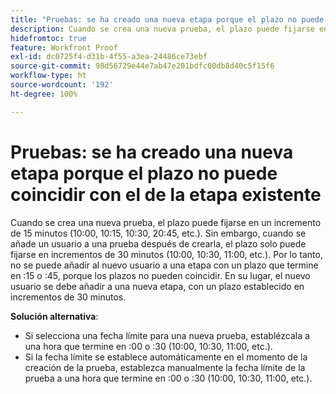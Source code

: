```yaml
---
title: "Pruebas: se ha creado una nueva etapa porque el plazo no puede coincidir con el de la etapa existente"
description: Cuando se crea una nueva prueba, el plazo puede fijarse en un incremento de 15 minutos (10:00, 10:15, 10:30, 20:45, etc.). Sin embargo, cuando se añade un usuario a una prueba después de crearla, el plazo solo puede fijarse en incrementos de 30 minutos (10:00, 10:30, 11:00, etc.).
hidefromtoc: true
feature: Workfront Proof
exl-id: dc0725f4-d31b-4f55-a3ea-24486ce73ebf
source-git-commit: 98d56729e44e7ab47e201bdfc00db8d40c5f15f6
workflow-type: ht
source-wordcount: '192'
ht-degree: 100%

---
```


# Pruebas: se ha creado una nueva etapa porque el plazo no puede coincidir con el de la etapa existente

<!--Requested article-->

Cuando se crea una nueva prueba, el plazo puede fijarse en un incremento de 15 minutos (10:00, 10:15, 10:30, 20:45, etc.). Sin embargo, cuando se añade un usuario a una prueba después de crearla, el plazo solo puede fijarse en incrementos de 30 minutos (10:00, 10:30, 11:00, etc.). Por lo tanto, no se puede añadir al nuevo usuario a una etapa con un plazo que termine en :15 o :45, porque los plazos no pueden coincidir. En su lugar, el nuevo usuario se debe añadir a una nueva etapa, con un plazo establecido en incrementos de 30 minutos.

**Solución alternativa**:

* Si selecciona una fecha límite para una nueva prueba, establézcala a una hora que termine en :00 o :30 (10:00, 10:30, 11:00, etc.).
* Si la fecha límite se establece automáticamente en el momento de la creación de la prueba, establezca manualmente la fecha límite de la prueba a una hora que termine en :00 o :30 (10:00, 10:30, 11:00, etc.).
